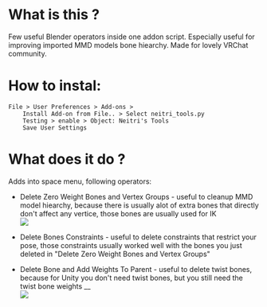 # What is this ?
Few useful Blender operators inside one addon script. Especially useful for improving imported MMD models bone hiearchy. Made for lovely VRChat community.

# How to instal:
```
File > User Preferences > Add-ons > 
    Install Add-on from File.. > Select neitri_tools.py
    Testing > enable > Object: Neitri's Tools
    Save User Settings
```
# What does it do ?
 Adds into space menu, following operators:


* Delete Zero Weight Bones and Vertex Groups - useful to cleanup MMD model hiearchy, because there is usually alot of extra bones that directly don't affect any vertice, those bones are usually used for IK
<br> ![](https://i.imgur.com/x3KVvG3.gif)

* Delete Bones Constraints - useful to delete constraints that restrict your pose, those constraints usually worked well with the bones you just deleted in "Delete Zero Weight Bones and Vertex Groups"

* Delete Bone and Add Weights To Parent - useful to delete twist bones, because for Unity you don't need twist bones, but you still need the twist bone weights __
<br> ![](https://i.imgur.com/Woddyu2.gif)

